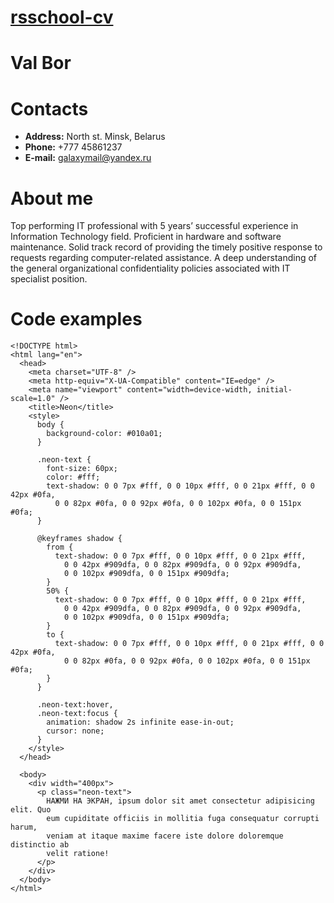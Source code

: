 # [rsschool-cv](rsccool-cv)

# Val Bor

# Contacts

- **Address:** North st. Minsk, Belarus
- **Phone:** +777 45861237
- **E-mail:** [galaxymail@yandex.ru](galaxymail@yandex.ru)

# About me

Top performing IT professional with 5 years’ successful experience in Information Technology field. Proficient in hardware and software maintenance. Solid track record of providing the timely positive response to requests regarding computer-related assistance. A deep understanding of the general organizational confidentiality policies associated with IT specialist position.

# Code examples

```
<!DOCTYPE html>
<html lang="en">
  <head>
    <meta charset="UTF-8" />
    <meta http-equiv="X-UA-Compatible" content="IE=edge" />
    <meta name="viewport" content="width=device-width, initial-scale=1.0" />
    <title>Neon</title>
    <style>
      body {
        background-color: #010a01;
      }

      .neon-text {
        font-size: 60px;
        color: #fff;
        text-shadow: 0 0 7px #fff, 0 0 10px #fff, 0 0 21px #fff, 0 0 42px #0fa,
          0 0 82px #0fa, 0 0 92px #0fa, 0 0 102px #0fa, 0 0 151px #0fa;
      }

      @keyframes shadow {
        from {
          text-shadow: 0 0 7px #fff, 0 0 10px #fff, 0 0 21px #fff,
            0 0 42px #909dfa, 0 0 82px #909dfa, 0 0 92px #909dfa,
            0 0 102px #909dfa, 0 0 151px #909dfa;
        }
        50% {
          text-shadow: 0 0 7px #fff, 0 0 10px #fff, 0 0 21px #fff,
            0 0 42px #909dfa, 0 0 82px #909dfa, 0 0 92px #909dfa,
            0 0 102px #909dfa, 0 0 151px #909dfa;
        }
        to {
          text-shadow: 0 0 7px #fff, 0 0 10px #fff, 0 0 21px #fff, 0 0 42px #0fa,
            0 0 82px #0fa, 0 0 92px #0fa, 0 0 102px #0fa, 0 0 151px #0fa;
        }
      }

      .neon-text:hover,
      .neon-text:focus {
        animation: shadow 2s infinite ease-in-out;
        cursor: none;
      }
    </style>
  </head>

  <body>
    <div width="400px">
      <p class="neon-text">
        НАЖМИ НА ЭКРАН, ipsum dolor sit amet consectetur adipisicing elit. Quo
        eum cupiditate officiis in mollitia fuga consequatur corrupti harum,
        veniam at itaque maxime facere iste dolore doloremque distinctio ab
        velit ratione!
      </p>
    </div>
  </body>
</html>
```
